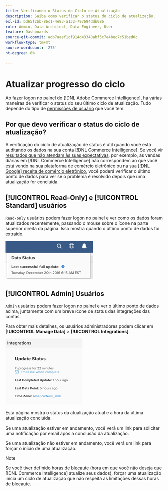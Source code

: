 ```yaml
---
title: Verificando o Status do Ciclo de Atualização
description: Saiba como verificar o status do ciclo de atualização.
exl-id: bd65f2bb-86c1-4e83-a132-797694ddb086
role: Admin, Data Architect, Data Engineer, User
feature: Dashboards
source-git-commit: adb7aaef1cf914d43348abf5c7e4bec7c51bed0c
workflow-type: tm+mt
source-wordcount: '275'
ht-degree: 0%

---
```


# Atualizar progresso do ciclo

Ao fazer logon no painel do [!DNL Adobe Commerce Intelligence], há várias maneiras de verificar o status do seu último ciclo de atualização. Tudo depende do tipo de [permissões de usuário](../administrator/user-management/user-management.md) que você tem.

## Por que devo verificar o status do ciclo de atualização?

A verificação do ciclo de atualização de status é útil quando você está auditando os dados na sua conta [!DNL Commerce Intelligence]. Se você vir [resultados que não atendam às suas expectativas](../data-analyst/data-warehouse-mgr/data-and-updates-faq.md), por exemplo, as vendas diárias em [!DNL Commerce Intelligence] não correspondem ao que você está vendo na sua plataforma de comércio eletrônico ou na sua [[!DNL Google] receita de comércio eletrônico](https://experienceleague.adobe.com/docs/commerce-knowledge-base/kb/troubleshooting/miscellaneous/diagnosing-google-ecommerce-revenue-discrepancies.html?lang=pt-BR), você poderá verificar o último ponto de dados para ver se o problema é resolvido depois que uma atualização for concluída.

## [!UICONTROL Read-Only] e [!UICONTROL Standard] usuários

`Read-only` usuários podem fazer logon no painel e ver como os dados foram atualizados recentemente, passando o mouse sobre o ícone na parte superior direita da página. Isso mostra quando o último ponto de dados foi extraído.

![](../../mbi/assets/last-success-data.png)

## [!UICONTROL Admin] Usuários

`Admin` usuários podem fazer logon no painel e ver o último ponto de dados acima, juntamente com um breve ícone de status das integrações das contas.

Para obter mais detalhes, os usuários administradores podem clicar em **[!UICONTROL Manage Data]** > **[!UICONTROL Integrations]**.

![](../../mbi/assets/detail-manage-data-integrations.png)

Esta página mostra o status da atualização atual e a hora da última atualização concluída.

Se uma atualização estiver em andamento, você verá um link para solicitar uma notificação por email após a conclusão da atualização.

Se uma atualização não estiver em andamento, você verá um link para forçar o início de uma atualização.

>[!NOTE]
>
>Se você tiver definido horas de blecaute (hora em que você não deseja que [!DNL Commerce Intelligence] atualize seus dados), forçar uma atualização inicia um ciclo de atualização que não respeita as limitações dessas horas de blecaute.
